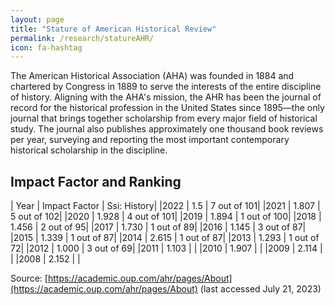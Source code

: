 ```yaml
---
layout: page
title: "Stature of American Historical Review"
permalink: /research/statureAHR/
icon: fa-hashtag
---
```


The American Historical Association (AHA) was founded in 1884 and chartered by Congress in 1889 to serve the interests of the entire discipline of history. Aligning with the AHA's mission, the AHR has been the journal of record for the historical profession in the United States since 1895—the only journal that brings together scholarship from every major field of historical study. The journal also publishes approximately one thousand book reviews per year, surveying and reporting the most important contemporary historical scholarship in the discipline.

## Impact Factor and Ranking

| Year | Impact Factor | Ssi: History|
|2022 | 1.5 | 7 out of 101|
|2021 | 1.807 | 5 out of 102|
|2020 | 1.928 | 4 out of 101|
|2019 | 1.894 | 1 out of 100|
|2018 | 1.456 | 2 out of 95|
|2017 | 1.730 | 1 out of 89|
|2016 | 1.145 | 3 out of 87|
|2015 | 1.339 | 1 out of 87|
|2014 | 2.615 | 1 out of 87|
|2013 | 1.293 | 1 out of 72|
|2012 | 1.000 | 3 out of 69|
|2011 | 1.103 |  |
|2010 | 1.907 |  |
|2009 | 2.114 |  |
|2008 | 2.152 |  |

Source: [https://academic.oup.com/ahr/pages/About](https://academic.oup.com/ahr/pages/About) (last accessed July 21, 2023)